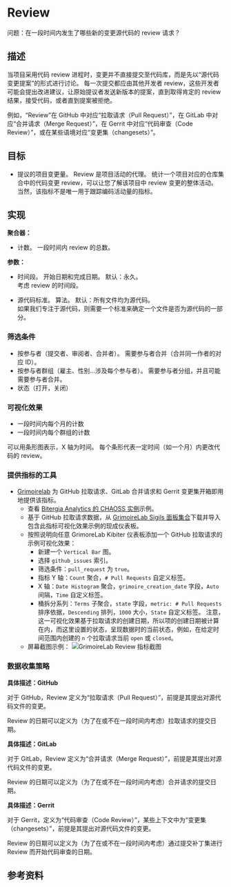 # Review

问题：在一段时间内发生了哪些新的变更源代码的 review 请求？

## 描述
当项目采用代码 review 进程时，变更并不直接提交至代码库，而是先以“源代码变更提案”的形式进行讨论。 每一次提交都应由其他开发者 review，这些开发者可能会提出改进建议，让原始提议者发送新版本的提案，直到取得肯定的 review 结果，接受代码，或者直到提案被拒绝。

例如，“Review”在 GitHub 中对应“拉取请求（Pull Request）”，在 GitLab 中对应“合并请求（Merge Request）”，在 Gerrit 中对应“代码审查（Code Review）”，或在某些语境对应“变更集（changesets）”。


## 目标
* 提议的项目变更量。 Review 是项目活动的代理。 统计一个项目对应的仓库集合中的代码变更 review，可以让您了解该项目中 review 变更的整体活动。 当然，该指标不是唯一用于跟踪编码活动量的指标。


## 实现

**聚合器：**
* 计数。 一段时间内 review 的总数。

**参数：**

* 时间段。 开始日期和完成日期。 默认：永久。  
  考虑 review 的时间段。

* 源代码标准。 算法。 默认：所有文件均为源代码。  
  如果我们专注于源代码，则需要一个标准来确定一个文件是否为源代码的一部分。


### 筛选条件

* 按参与者（提交者、审阅者、合并者）。 需要参与者合并（合并同一作者的对应 ID）。
* 按参与者群组（雇主、性别…涉及每个参与者）。 需要参与者分组，并且可能需要参与者合并。
* 状态（打开，关闭）


### 可视化效果

* 一段时间内每个月的计数
* 一段时间内每个群组的计数

可以用条形图表示，X 轴为时间。 每个条形代表一定时间（如一个月）内更改代码的 review。



### 提供指标的工具

* [Grimoirelab](https://chaoss.github.io/grimoirelab) 为 GitHub 拉取请求、GitLab 合并请求和 Gerrit 变更集开箱即用地提供该指标。
  - 查看 [Bitergia Analytics 的 CHAOSS 实例](https://chaoss.biterg.io/app/kibana#/dashboard/GitHub-Pull-Requests)示例。
  - 基于 GitHub 拉取请求数据，从 [GrimoireLab Sigils 面板集合](https://chaoss.github.io/grimoirelab-sigils/panels/github-pullrequests/)下载并导入包含此指标可视化效果示例的现成仪表板。
  - 按照说明向任意 GrimoreLab Kibiter 仪表板添加一个 GitHub 拉取请求的示例可视化效果：
    * 新建一个 `Vertical Bar` 图。
    * 选择 `github_issues` 索引。
    * 筛选条件：`pull_request` 为 `true`。
    * 指标 Y 轴：`Count` 聚合，`# Pull Requests` 自定义标签。
    * X 轴：`Date Histogram` 聚合，`grimoire_creation_date` 字段，`Auto` 间隔，`Time` 自定义标签。
    * 桶拆分系列：`Terms` 子聚合，`state` 字段，`metric: # Pull Requests` 排序依据，`Descending` 排列，`1000` 大小，`State` 自定义标签。 注意，这一可视化效果基于拉取请求的创建日期，所以项的创建日期被计算在内，而这里设置的状态，呈现数据时的当前状态，例如，在给定时间范围内创建的 `n` 个拉取请求当前 `open` 或 `closed`。
  - 屏幕截图示例： ![GrimoireLab Review 指标截图](https://github.com/chaoss/wg-evolution/blob/master/metrics/images/reviews-GrimoireLab.png)


### 数据收集策略

**具体描述：GitHub**

对于 GitHub，Review 定义为“拉取请求（Pull Request）”，前提是其提出对源代码文件的变更。

Review 的日期可以定义为（为了在或不在一段时间内考虑）拉取请求的提交日期。

**具体描述：GitLab**

对于 GitLab，Review 定义为“合并请求（Merge Request）”，前提是其提出对源代码文件的变更。

Review 的日期可以定义为（为了在或不在一段时间内考虑）合并请求的提交日期。

**具体描述：Gerrit**

对于 Gerrit，定义为“代码审查（Code Review）”，某些上下文中为“变更集（changesets）”，前提是其提出对源代码文件的变更。

Review 的日期可以定义为（为了在或不在一段时间内考虑）通过提交补丁集进行 Review 而开始代码审查的日期。

## 参考资料
